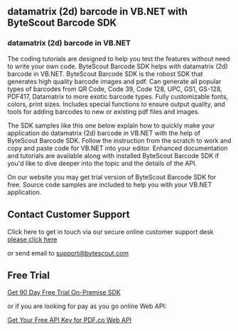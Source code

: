## datamatrix (2d) barcode in VB.NET with ByteScout Barcode SDK

### datamatrix (2d) barcode in VB.NET

The coding tutorials are designed to help you test the features without need to write your own code. ByteScout Barcode SDK helps with datamatrix (2d) barcode in VB.NET. ByteScout Barcode SDK is the robost SDK that generates high quality barcode images and pdf. Can generate all popular types of barcodes from QR Code, Code 39, Code 128, UPC, GS1, GS-128, PDF417, Datamatrix to more exotic barcode types. Fully customizable fonts, colors, print sizes. Includes special functions to ensure output quality, and tools for adding barcodes to new or existing pdf files and images.

The SDK samples like this one below explain how to quickly make your application do datamatrix (2d) barcode in VB.NET with the help of ByteScout Barcode SDK. Follow the instruction from the scratch to work and copy and paste code for VB.NET into your editor. Enhanced documentation and tutorials are available along with installed ByteScout Barcode SDK if you'd like to dive deeper into the topic and the details of the API.

On our website you may get trial version of ByteScout Barcode SDK for free. Source code samples are included to help you with your VB.NET application.

## Contact Customer Support

Click here to get in touch via our secure online customer support desk [please click here](https://bytescout.zendesk.com/hc/en-us/requests/new?subject=ByteScout%20Barcode%20SDK%20Question)

or send email to [support@bytescout.com](mailto:support@bytescout.com?subject=ByteScout%20Barcode%20SDK%20Question) 

## Free Trial

[Get 90 Day Free Trial On-Premise SDK](https://bytescout.com/download/web-installer?utm_source=github-readme)

or if you are looking for pay as you go online Web API:

[Get Your Free API Key for PDF.co Web API](https://pdf.co/documentation/api?utm_source=github-readme)